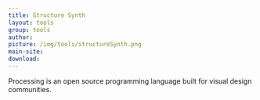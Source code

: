 ```yaml
---
title: Structure Synth
layout: tools
group: tools
author:
picture: /img/tools/structureSynth.png
main-site:
download:
---
```

Processing is an open source programming language built for visual design communities.